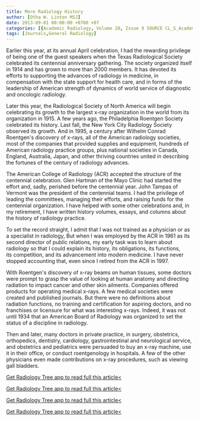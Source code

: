 ```yaml
---
title: More Radiology History
author: [Otha W. Linton MSJ]
date: 2013-09-01 00:00:00 +0700 +07
categories: [{Academic Radiology, Volume 20, Issue 9 SOURCE CL_S_AcademicRadiologyVolume20Issue9 1}]
tags: [Journals,General Radiology]
---
```

Earlier this year, at its annual April celebration, I had the rewarding privilege of being one of the guest speakers when the Texas Radiological Society celebrated its centennial anniversary gathering. The society organized itself in 1914 and has grown to more than 2000 members. It has devoted its efforts to supporting the advances of radiology in medicine, in compensation with the state support for health care, and in forms of the leadership of American strength of dynamics of world service of diagnostic and oncologic radiology.

Later this year, the Radiological Society of North America will begin celebrating its growth to the largest x-ray organization in the world from its organization in 1915. A few years ago, the Philadelphia Roentgen Society celebrated its history. Last fall, the New York City Radiology Society observed its growth. And in 1995, a century after Wilhelm Conrad Roentgen's discovery of x-rays, all of the American radiology societies, most of the companies that provided supplies and equipment, hundreds of American radiology practice groups, plus national societies in Canada, England, Australia, Japan, and other thriving countries united in describing the fortunes of the century of radiology advances.

The American College of Radiology (ACR) accepted the structure of the centennial celebration. Glen Hartman of the Mayo Clinic had started the effort and, sadly, perished before the centennial year. John Tampas of Vermont was the president of the centennial teams. I had the privilege of leading the committees, managing their efforts, and raising funds for the centennial organization. I have helped with some other celebrations and, in my retirement, I have written history volumes, essays, and columns about the history of radiology practice.

To set the record straight, I admit that I was not trained as a physician or as a specialist in radiology, But when I was employed by the ACR in 1961 as its second director of public relations, my early task was to learn about radiology so that I could explain its history, its obligations, its functions, its competition, and its advancement into modern medicine. I have never stopped accounting that, even since I retired from the ACR in 1997.

With Roentgen's discovery of x-ray beams on human tissues, some doctors were prompt to grasp the value of looking at human anatomy and directing radiation to impact cancer and other skin ailments. Companies offered products for operating medical x-rays. A few medical societies were created and published journals. But there were no definitions about radiation functions, no training and certification for aspiring doctors, and no franchises or licensure for what was interesting x-rays. Indeed, it was not until 1934 that an American Board of Radiology was organized to set the status of a discipline in radiology.

Then and later, many doctors in private practice, in surgery, obstetrics, orthopedics, dentistry, cardiology, gastrointestinal and neurological service, and obstetrics and pediatrics were persuaded to buy an x-ray machine, use it in their office, or conduct roentgenology in hospitals. A few of the other physicians even made contributions on x-ray procedures, such as viewing gall bladders.

[Get Radiology Tree app to read full this article<](https://clinicalpub.com/app)

[Get Radiology Tree app to read full this article<](https://clinicalpub.com/app)

[Get Radiology Tree app to read full this article<](https://clinicalpub.com/app)

[Get Radiology Tree app to read full this article<](https://clinicalpub.com/app)